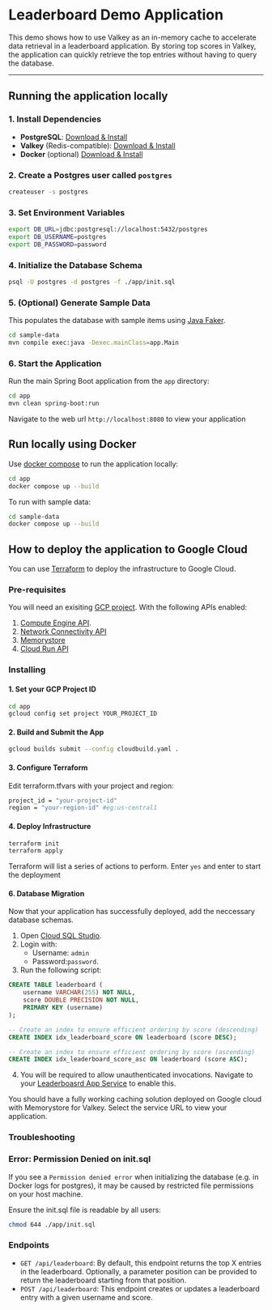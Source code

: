 # Leaderboard Demo Application

This demo shows how to use Valkey as an in-memory cache to accelerate data retrieval in a leaderboard application. By storing top scores in Valkey, the application can quickly retrieve the top entries without having to query the database.

---

## Running the application locally

### 1. Install Dependencies

- **PostgreSQL**: [Download & Install](https://www.postgresql.org/download/)
- **Valkey** (Redis-compatible): [Download & Install](https://valkey.io/download/)
- **Docker** (optional) [Download & Install](https://docs.docker.com/engine/install/)

### 2. Create a Postgres user called `postgres`

```bash
createuser -s postgres
```

### 3. Set Environment Variables

```bash
export DB_URL=jdbc:postgresql://localhost:5432/postgres
export DB_USERNAME=postgres
export DB_PASSWORD=password
```

### 4. Initialize the Database Schema

```bash
psql -U postgres -d postgres -f ./app/init.sql
```

### 5. (Optional) Generate Sample Data

This populates the database with sample items using [Java Faker](https://github.com/DiUS/java-faker).

```bash
cd sample-data
mvn compile exec:java -Dexec.mainClass=app.Main
```

### 6. Start the Application

Run the main Spring Boot application from the `app` directory:

```bash
cd app
mvn clean spring-boot:run
```

Navigate to the web url `http://localhost:8080` to view your application

## Run locally using Docker

Use [docker compose](https://docs.docker.com/compose/install/) to run the application locally:

```bash
cd app
docker compose up --build
```

To run with sample data:

```bash
cd sample-data
docker compose up --build
```

## How to deploy the application to Google Cloud

You can use [Terraform](https://learn.hashicorp.com/tutorials/terraform/install-cli) to deploy the infrastructure to Google Cloud.

### Pre-requisites

You will need an exisiting [GCP project](https://developers.google.com/workspace/guides/create-project). With the following APIs enabled:

 1. [Compute Engine API](https://console.cloud.google.com/apis/library/compute.googleapis.com).
 2. [Network Connectivity API](https://console.cloud.google.com/apis/library/networkconnectivity.googleapis.com)
 3. [Memorystore](https://console.cloud.google.com/apis/library/memorystore.googleapis.com)
 4. [Cloud Run API](https://console.developers.google.com/apis/api/run.googleapis.com)

### Installing

#### 1. Set your GCP Project ID

```bash
cd app
gcloud config set project YOUR_PROJECT_ID
```

#### 2. Build and Submit the App

```bash
gcloud builds submit --config cloudbuild.yaml .
```

#### 3. Configure Terraform

Edit terraform.tfvars with your project and region:

```bash
project_id = "your-project-id"
region = "your-region-id" #eg:us-central1
```

#### 4. Deploy Infrastructure

```bash
terraform init
terraform apply
```

Terraform will list a series of actions to perform. Enter `yes` and enter to start the deployment

#### 6. Database Migration

Now that your application has successfully deployed, add the neccessary database schemas.

1. Open [Cloud SQL Studio](https://console.cloud.google.com/sql/instances/leaderboard-app-postgres-instance/studio).
2. Login with:
   - Username: `admin`
   - Password:`password`.
3. Run the following script:

```sql
CREATE TABLE leaderboard (
    username VARCHAR(255) NOT NULL,
    score DOUBLE PRECISION NOT NULL,
    PRIMARY KEY (username)
);

-- Create an index to ensure efficient ordering by score (descending)
CREATE INDEX idx_leaderboard_score ON leaderboard (score DESC);

-- Create an index to ensure efficient ordering by score (ascending)
CREATE INDEX idx_leaderboard_score_asc ON leaderboard (score ASC);
```

4. You will be required to allow unauthenticated invocations. Navigate to your [Leaderboasrd App Service](https://console.cloud.google.com/run/detail/us-central1/leaderboard-app-service/security?) to enable this.

You should have a fully working caching solution deployed on Google cloud with Memorystore for Valkey. Select the service URL to view your application.

### Troubleshooting

### Error: Permission Denied on init.sql

If you see a `Permission denied error` when initializing the database (e.g. in Docker logs for postgres), it may be caused by restricted file permissions on your host machine.

Ensure the init.sql file is readable by all users:

```bash
chmod 644 ./app/init.sql
```

### Endpoints

- `GET /api/leaderboard`: By default, this endpoint returns the top X entries in the leaderboard. Optionally, a parameter position can be provided to return the leaderboard starting from that position.
- `POST /api/leaderboard`: This endpoint creates or updates a leaderboard entry with a given username and score.
